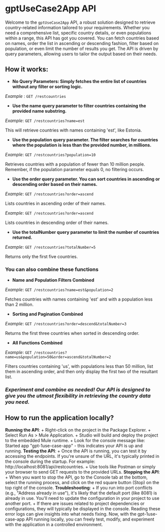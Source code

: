 # gptUseCase2App API
Welcome to the `gptUseCase2App` API, a robust solution designed to retrieve country-related information tailored to your requirements.
Whether you need a comprehensive list, specific country details, or even populations within a range, this API has got you covered. 
You can fetch countries based on names, order the list in ascending or descending fashion, filter based on population, or even limit the number of results you get.
The API is driven by query parameters, allowing users to tailor the output based on their needs.

## How it works:
+ **No Query Parameters: Simply fetches the entire list of countries without any filter or sorting logic.**

_Example_ : `GET /restcountries`


+ **Use the name query parameter to filter countries containing the provided name substring.**

_Example_: `GET /restcountries?name=est`

This will retrieve countries with names containing 'est', like Estonia.

+ **Use the population query parameter. The filter searches for countries where the population is less than the provided number, in millions.**

_Example_: `GET /restcountries?population=10`

Retrieves countries with a population of fewer than 10 million people. Remember, if the population parameter equals 0, no filtering occurs.

+ **Use the order query parameter. You can sort countries in ascending or descending order based on their names.**

 _Example_: `GET /restcountries?order=ascend`

Lists countries in ascending order of their names.

 _Example_: `GET /restcountries?order=ascend`

Lists countries in descending order of their names.

+ **Use the totalNumber query parameter to limit the number of countries returned.**

_Example_: `GET /restcountries?totalNumber=5`

Returns only the first five countries.

### You can also combine these functions

+ **Name and Population Filters Combined**

_Example_: `GET /restcountries?name=est&population=2`

Fetches countries with names containing 'est' and with a population less than 2 million.

+ **Sorting and Pagination Combined**

_Example_: `GET /restcountries?order=descend&totalNumber=3`

Returns the first three countries when sorted in descending order.

+ **All Functions Combined**

_Example_: `GET /restcountries?name=us&population=50&order=ascend&totalNumber=2`

Filters countries containing 'us', with populations less than 50 million, list them in ascending order, and then only display the first two of the resultant list.

### _Experiment and combine as needed! Our API is designed to give you the utmost flexibility in retrieving the country data you need._

## How to run the application locally?

**Running the API**:
    + Right-click on the project in the Package Explorer.
    + Select Run As > Mule Application.
    + Studio will build and deploy the project to the embedded Mule runtime.
    + Look for the console message like: Started app "gpt-1use-case-app" - this indicates your API is up and running.
 **Testing the API**:
    + Once the API is running, you can test it by accessing the endpoints. If you're unsure of the URL, it's typically printed in the console during the startup. For example: 
    http://localhost:8081/api/restcountries.
    + Use tools like Postman or simply your browser to send GET requests to the provided URLs.
 **Stopping the API**:
    + When you want to stop the API, go to the Console tab at the bottom, select the running process, and click on the red square button (Stop) on the top right of the console.
 **Troubleshooting**:
    + If you run into port conflicts (e.g., "Address already in use"), it's likely that the default port (like 8081) is already in use. You'll need to update the configuration in your project to use another port.
    + If there are issues related to project dependencies or configurations, they will typically be displayed in the console. Reading these error logs can give insights into what needs fixing.
    Now, with the gpt-1use-case-app API running locally, you can freely test, modify, and experiment with the application in a controlled environment.
